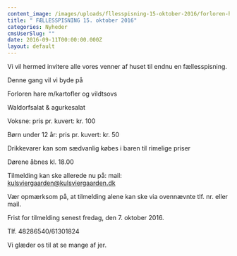 ```yaml
---
content_image: /images/uploads/fllesspisning-15-oktober-2016/forloren-hare.jpg
title: " FÆLLESSPISNING 15. oktober 2016"
categories: Nyheder
cmsUserSlug: ""
date: 2016-09-11T00:00:00.000Z
layout: default
---
```


      
Vi vil hermed invitere alle vores venner af huset til endnu en fællesspisning.

Denne gang vil vi byde på

Forloren hare m/kartofler og vildtsovs

Waldorfsalat & agurkesalat

Voksne:			pris pr. kuvert: kr. 100

Børn under 12 år: 	pris pr. kuvert: kr. 50 

Drikkevarer kan som sædvanlig købes i baren til rimelige priser

Dørene åbnes kl. 18.00

Tilmelding kan ske allerede nu på:
mail: kulsviergaarden@kulsviergaarden.dk

Vær opmærksom på, at tilmelding alene kan ske via ovennævnte tlf. nr. eller mail.

Frist for tilmelding senest fredag, den 7. oktober 2016.

Tlf. 48286540/61301824

Vi glæder os til at se mange af jer. 